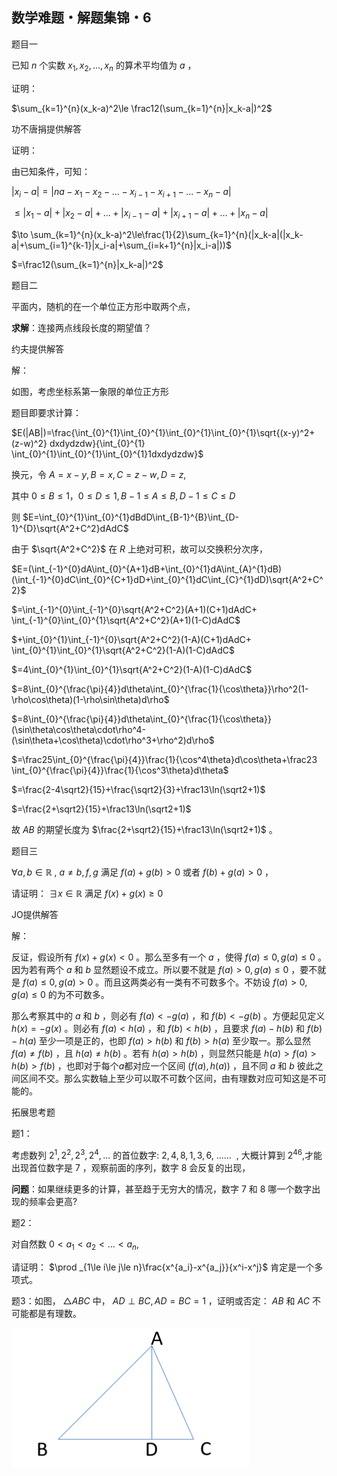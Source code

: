 ## 数学难题・解题集锦・6

题目一

已知 $n$ 个实数 $x_1,x_2,...,x_n$ 的算术平均值为 $a$ ，

证明：

$\sum_{k=1}^{n}(x_k-a)^2\le \frac12(\sum_{k=1}^{n}|x_k-a|)^2$

功不唐捐提供解答

证明：

由已知条件，可知： 

$|x_i-a|=|na-x_1-x_2-...-x_{i-1}-x_{i+1}-...-x_n-a|$

$\le |x_1-a|+|x_2-a|+...+|x_{i-1}-a|+|x_{i+1}-a|+...+|x_n-a|$

$\to \sum_{k=1}^{n}(x_k-a)^2\le\frac{1}{2}\sum_{k=1}^{n}(|x_k-a|(|x_k-a|+\sum_{i=1}^{k-1}|x_i-a|+\sum_{i=k+1}^{n}|x_i-a|))$

$=\frac12(\sum_{k=1}^{n}|x_k-a|)^2$

题目二

平面内，随机的在一个单位正方形中取两个点，

**求解**：连接两点线段长度的期望值？

约夫提供解答

解：

如图，考虑坐标系第一象限的单位正方形

题目即要求计算：

$E(|AB|)=\frac{\int_{0}^{1}\int_{0}^{1}\int_{0}^{1}\int_{0}^{1}\sqrt{(x-y)^2+(z-w)^2} dxdydzdw}{\int_{0}^{1}
\int_{0}^{1}\int_{0}^{1}\int_{0}^{1}1dxdydzdw}$

换元，令 $A=x-y,B=x,C=z-w,D=z,$

其中 $0\le B\le 1，0\le D\le 1,B-1\le A\le B,D-1\le C\le D$

则 $E=\int_{0}^{1}\int_{0}^{1}dBdD\int_{B-1}^{B}\int_{D-1}^{D}\sqrt{A^2+C^2}dAdC$

由于 $\sqrt{A^2+C^2}$ 在 $R$ 上绝对可积，故可以交换积分次序，

$E=(\int_{-1}^{0}dA\int_{0}^{A+1}dB+\int_{0}^{1}dA\int_{A}^{1}dB)(\int_{-1}^{0}dC\int_{0}^{C+1}dD+\int_{0}^{1}dC\int_{C}^{1}dD)\sqrt{A^2+C^2}$

$=\int_{-1}^{0}\int_{-1}^{0}\sqrt{A^2+C^2}(A+1)(C+1)dAdC+
\int_{-1}^{0}\int_{0}^{1}\sqrt{A^2+C^2}(A+1)(1-C)dAdC$

$+\int_{0}^{1}\int_{-1}^{0}\sqrt{A^2+C^2}(1-A)(C+1)dAdC+
\int_{0}^{1}\int_{0}^{1}\sqrt{A^2+C^2}(1-A)(1-C)dAdC$

$=4\int_{0}^{1}\int_{0}^{1}\sqrt{A^2+C^2}(1-A)(1-C)dAdC$

$=8\int_{0}^{\frac{\pi}{4}}d\theta\int_{0}^{\frac{1}{\cos\theta}}\rho^2(1-\rho\cos\theta)(1-\rho\sin\theta)d\rho$

$=8\int_{0}^{\frac{\pi}{4}}d\theta\int_{0}^{\frac{1}{\cos\theta}}(\sin\theta\cos\theta\cdot\rho^4-(\sin\theta+\cos\theta)\cdot\rho^3+\rho^2)d\rho$

$=\frac25\int_{0}^{\frac{\pi}{4}}\frac{1}{\cos^4\theta}d\cos\theta+\frac23
\int_{0}^{\frac{\pi}{4}}\frac{1}{\cos^3\theta}d\theta$

$=\frac{2-4\sqrt2}{15}+\frac{\sqrt2}{3}+\frac13\ln(\sqrt2+1)$

$=\frac{2+\sqrt2}{15}+\frac13\ln(\sqrt2+1)$

故 $AB$ 的期望长度为 $\frac{2+\sqrt2}{15}+\frac13\ln(\sqrt2+1)$ 。

题目三

$\forall a,b\in\mathbb{R}$ , $a\not =b,f,g$ 满足 $f(a)+g(b)\gt 0$ 或者 $f(b)+g(a)\gt 0$ ，

请证明： $\exists x\in\mathbb{R}$ 满足 $f(x)+g(x)\ge 0$

JO提供解答

解：

反证，假设所有 $f(x)+g(x)\lt0$ 。那么至多有一个 $a$ ，使得 $f(a)\le 0,g(a)\le0$ 。因为若有两个 $a$ 和 $b$ 显然题设不成立。所以要不就是 $f(a)\gt0,g(a)\le0$ ，要不就是 $f(a)\le0,g(a)\gt0$ 。而且这两类必有一类有不可数多个。不妨设 $f(a)\gt0,g(a)\le0$ 的为不可数多。

那么考察其中的 $a$ 和 $b$ ，则必有 $f(a)\lt -g(a)$ ，和 $f(b)\lt -g(b)$ 。方便起见定义 $h(x)=-g(x)$ 。则必有 $f(a)\lt h(a)$ ，和 $f(b)\lt h(b)$ ，且要求 $f(a)-h(b)$ 和 $f(b)-h(a)$ 至少一项是正的，也即 $f(a)\gt h(b)$ 和 $f(b)\gt h(a)$ 至少取一。那么显然 $f(a)\not =f(b)$ ，且 $h(a)\not =h(b)$ 。若有 $h(a)\gt h(b)$ ，则显然只能是 $h(a)\gt f(a)\gt h(b)\gt f(b)$ ，也即对于每个$a$都对应一个区间 $(f(a),h(a))$ ，且不同 $a$ 和 $b$ 彼此之间区间不交。那么实数轴上至少可以取不可数个区间，由有理数对应可知这是不可能的。

拓展思考题

题1：

考虑数列 $2^1,2^2,2^3,2^4,...$ 的首位数字: $2,4,8,1,3,6,$ ......  , 大概计算到 $2^{46}$,才能出现首位数字是 $7$ ，观察前面的序列，数字 $8$ 会反复的出现，

**问题**：如果继续更多的计算，甚至趋于无穷大的情况，数字 $7$ 和 $8$ 哪一个数字出现的频率会更高?

题2：

对自然数 $0\lt a_1\lt a_2\lt ...\lt a_n,$

请证明： $\prod _{1\le i\le j\le n}\frac{x^{a_i}-x^{a_j}}{x^i-x^j}$ 肯定是一个多项式。

题3：如图， $\triangle ABC$ 中， $AD\perp BC,AD=BC=1$ ，证明或否定： $AB$ 和 $AC$ 不可能都是有理数。

![图1](/pics/p62-1.png)



